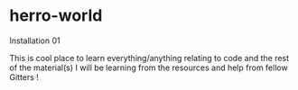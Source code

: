 # herro-world
Installation 01

This is cool place to learn everything/anything relating to code and the rest of the material(s) I will be learning from the resources and help from fellow Gitters !

